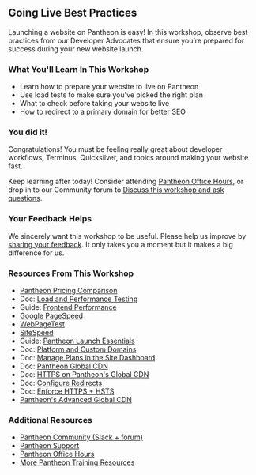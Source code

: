 ## Going Live Best Practices

Launching a website on Pantheon is easy! In this workshop, observe best practices from our Developer Advocates that ensure you’re prepared for success during your new website launch.

### What You'll Learn In This Workshop

- Learn how to prepare your website to live on Pantheon
- Use load tests to make sure you've picked the right plan
- What to check before taking your website live
- How to redirect to a primary domain for better SEO

 <Youtube src="c2yF3Bm-h4k" title="Going Live Best Practices" start="17" />

### You did it!

Congratulations! You must be feeling really great about developer workflows, Terminus, Quicksilver, and topics around making your website fast. 

Keep learning after today! Consider attending [Pantheon Office Hours](https://pantheon.io/agencies/office-hours), or drop in to our Community forum to [Discuss this workshop and ask questions](https://discuss.pantheon.io/c/pantheon-training/going-live-best-practices/56).

### Your Feedback Helps

We sincerely want this workshop to be useful. Please help us improve by [sharing your feedback](https://www.getfeedback.com/r/FHnfj1n8?gf_q[8821859]=17495041). It only takes you a moment but it makes a big difference for us.

### Resources From This Workshop

- [Pantheon Pricing Comparison](https://pantheon.io/plans/pricing-comparison)
- Doc: [Load and Performance Testing](/load-and-performance-testing)
- Guide: [Frontend Performance](/guides/frontend-performance)
- [Google PageSpeed](https://developers.google.com/speed/pagespeed/insights/)
- [WebPageTest](https://www.webpagetest.org)
- [SiteSpeed](https://www.sitespeed.io/)
- Guide: [Pantheon Launch Essentials](/going-live)
- Doc: [Platform and Custom Domains](/guides/domains)
- Doc: [Manage Plans in the Site Dashboard](/select-plan)
- Doc: [Pantheon Global CDN](/guides/global-cdn)
- Doc: [HTTPS on Pantheon's Global CDN](/free-https)
- Doc: [Configure Redirects](/guides/redirect)
- Doc: [Enforce HTTPS + HSTS](/pantheon-yml#enforce-https--hsts)
- [Pantheon's Advanced Global CDN](https://pantheon.io/product/advanced-global-cdn)


### Additional Resources

- [Pantheon Community (Slack + forum)](/pantheon-community)
- [Pantheon Support](/guides/support)
- [Pantheon Office Hours](https://pantheon.io/agencies/office-hours)
- [More Pantheon Training Resources](https://pantheon.io/learn-pantheon)
